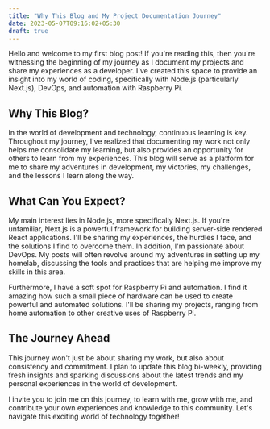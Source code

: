 ```yaml
---
title: "Why This Blog and My Project Documentation Journey"
date: 2023-05-07T09:16:02+05:30
draft: true
---
```


Hello and welcome to my first blog post! If you're reading this, then you're witnessing the beginning of my journey as I document my projects and share my experiences as a developer. I've created this space to provide an insight into my world of coding, specifically with Node.js (particularly Next.js), DevOps, and automation with Raspberry Pi.

## Why This Blog?

In the world of development and technology, continuous learning is key. Throughout my journey, I've realized that documenting my work not only helps me consolidate my learning, but also provides an opportunity for others to learn from my experiences. This blog will serve as a platform for me to share my adventures in development, my victories, my challenges, and the lessons I learn along the way.

## What Can You Expect?

My main interest lies in Node.js, more specifically Next.js. If you're unfamiliar, Next.js is a powerful framework for building server-side rendered React applications. I'll be sharing my experiences, the hurdles I face, and the solutions I find to overcome them. In addition, I'm passionate about DevOps. My posts will often revolve around my adventures in setting up my homelab, discussing the tools and practices that are helping me improve my skills in this area.

Furthermore, I have a soft spot for Raspberry Pi and automation. I find it amazing how such a small piece of hardware can be used to create powerful and automated solutions. I'll be sharing my projects, ranging from home automation to other creative uses of Raspberry Pi.

## The Journey Ahead

This journey won't just be about sharing my work, but also about consistency and commitment. I plan to update this blog bi-weekly, providing fresh insights and sparking discussions about the latest trends and my personal experiences in the world of development.

I invite you to join me on this journey, to learn with me, grow with me, and contribute your own experiences and knowledge to this community. Let's navigate this exciting world of technology together!
